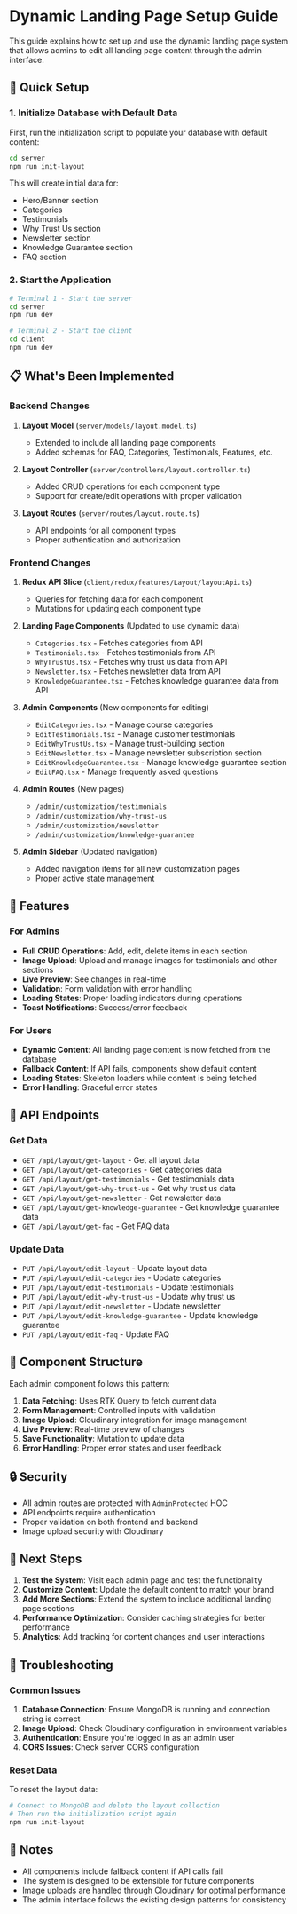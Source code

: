 # Dynamic Landing Page Setup Guide

This guide explains how to set up and use the dynamic landing page system that allows admins to edit all landing page content through the admin interface.

## 🚀 Quick Setup

### 1. Initialize Database with Default Data

First, run the initialization script to populate your database with default content:

```bash
cd server
npm run init-layout
```

This will create initial data for:

- Hero/Banner section
- Categories
- Testimonials
- Why Trust Us section
- Newsletter section
- Knowledge Guarantee section
- FAQ section

### 2. Start the Application

```bash
# Terminal 1 - Start the server
cd server
npm run dev

# Terminal 2 - Start the client
cd client
npm run dev
```

## 📋 What's Been Implemented

### Backend Changes

1. **Layout Model** (`server/models/layout.model.ts`)

   - Extended to include all landing page components
   - Added schemas for FAQ, Categories, Testimonials, Features, etc.

2. **Layout Controller** (`server/controllers/layout.controller.ts`)

   - Added CRUD operations for each component type
   - Support for create/edit operations with proper validation

3. **Layout Routes** (`server/routes/layout.route.ts`)
   - API endpoints for all component types
   - Proper authentication and authorization

### Frontend Changes

1. **Redux API Slice** (`client/redux/features/Layout/layoutApi.ts`)

   - Queries for fetching data for each component
   - Mutations for updating each component type

2. **Landing Page Components** (Updated to use dynamic data)

   - `Categories.tsx` - Fetches categories from API
   - `Testimonials.tsx` - Fetches testimonials from API
   - `WhyTrustUs.tsx` - Fetches why trust us data from API
   - `Newsletter.tsx` - Fetches newsletter data from API
   - `KnowledgeGuarantee.tsx` - Fetches knowledge guarantee data from API

3. **Admin Components** (New components for editing)

   - `EditCategories.tsx` - Manage course categories
   - `EditTestimonials.tsx` - Manage customer testimonials
   - `EditWhyTrustUs.tsx` - Manage trust-building section
   - `EditNewsletter.tsx` - Manage newsletter subscription section
   - `EditKnowledgeGuarantee.tsx` - Manage knowledge guarantee section
   - `EditFAQ.tsx` - Manage frequently asked questions

4. **Admin Routes** (New pages)

   - `/admin/customization/testimonials`
   - `/admin/customization/why-trust-us`
   - `/admin/customization/newsletter`
   - `/admin/customization/knowledge-guarantee`

5. **Admin Sidebar** (Updated navigation)
   - Added navigation items for all new customization pages
   - Proper active state management

## 🎯 Features

### For Admins

- **Full CRUD Operations**: Add, edit, delete items in each section
- **Image Upload**: Upload and manage images for testimonials and other sections
- **Live Preview**: See changes in real-time
- **Validation**: Form validation with error handling
- **Loading States**: Proper loading indicators during operations
- **Toast Notifications**: Success/error feedback

### For Users

- **Dynamic Content**: All landing page content is now fetched from the database
- **Fallback Content**: If API fails, components show default content
- **Loading States**: Skeleton loaders while content is being fetched
- **Error Handling**: Graceful error states

## 🔧 API Endpoints

### Get Data

- `GET /api/layout/get-layout` - Get all layout data
- `GET /api/layout/get-categories` - Get categories data
- `GET /api/layout/get-testimonials` - Get testimonials data
- `GET /api/layout/get-why-trust-us` - Get why trust us data
- `GET /api/layout/get-newsletter` - Get newsletter data
- `GET /api/layout/get-knowledge-guarantee` - Get knowledge guarantee data
- `GET /api/layout/get-faq` - Get FAQ data

### Update Data

- `PUT /api/layout/edit-layout` - Update layout data
- `PUT /api/layout/edit-categories` - Update categories
- `PUT /api/layout/edit-testimonials` - Update testimonials
- `PUT /api/layout/edit-why-trust-us` - Update why trust us
- `PUT /api/layout/edit-newsletter` - Update newsletter
- `PUT /api/layout/edit-knowledge-guarantee` - Update knowledge guarantee
- `PUT /api/layout/edit-faq` - Update FAQ

## 🎨 Component Structure

Each admin component follows this pattern:

1. **Data Fetching**: Uses RTK Query to fetch current data
2. **Form Management**: Controlled inputs with validation
3. **Image Upload**: Cloudinary integration for image management
4. **Live Preview**: Real-time preview of changes
5. **Save Functionality**: Mutation to update data
6. **Error Handling**: Proper error states and user feedback

## 🔒 Security

- All admin routes are protected with `AdminProtected` HOC
- API endpoints require authentication
- Proper validation on both frontend and backend
- Image upload security with Cloudinary

## 🚀 Next Steps

1. **Test the System**: Visit each admin page and test the functionality
2. **Customize Content**: Update the default content to match your brand
3. **Add More Sections**: Extend the system to include additional landing page sections
4. **Performance Optimization**: Consider caching strategies for better performance
5. **Analytics**: Add tracking for content changes and user interactions

## 🐛 Troubleshooting

### Common Issues

1. **Database Connection**: Ensure MongoDB is running and connection string is correct
2. **Image Upload**: Check Cloudinary configuration in environment variables
3. **Authentication**: Ensure you're logged in as an admin user
4. **CORS Issues**: Check server CORS configuration

### Reset Data

To reset the layout data:

```bash
# Connect to MongoDB and delete the layout collection
# Then run the initialization script again
npm run init-layout
```

## 📝 Notes

- All components include fallback content if API calls fail
- The system is designed to be extensible for future components
- Image uploads are handled through Cloudinary for optimal performance
- The admin interface follows the existing design patterns for consistency
